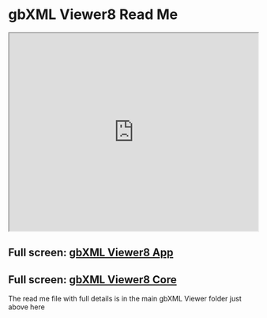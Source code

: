 <span style=display:none; >[You are now in a GitHub source code view - click this link to view Read Me file as a web page](http://www.ladybug.tools/spider/gbxml-viewer/index.html#README.md "View file as a web page." ) </span>

# gbXML Viewer8 Read Me


<iframe class=iframeReadMe src=http://www.ladybug.tools/spider/gbxml-viewer/ width=100% height=400px onload=this.contentWindow.controls.enableZoom=false; >Iframes are not displayed on github.com</iframe>


## Full screen: [gbXML Viewer8 App]( http://www.ladybug.tools/spider/gbxml-viewer/ )



## Full screen: [gbXML Viewer8 Core]( http://www.ladybug.tools/spider/gbxml-viewer/r8/gbxml-viewer8-01-core/gbxml-viewer8-core-r3.html )

The read me file with full details is in the main gbXML Viewer folder just above here


